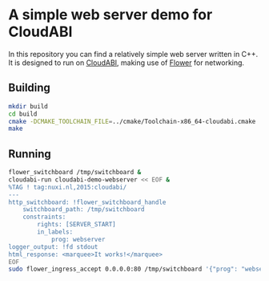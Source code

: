 # A simple web server demo for CloudABI

In this repository you can find a relatively simple web server written
in C++. It is designed to run on [CloudABI](https://nuxi.nl/cloudabi/),
making use of [Flower](https://github.com/NuxiNL/flower) for networking.

## Building

```sh
mkdir build
cd build
cmake -DCMAKE_TOOLCHAIN_FILE=../cmake/Toolchain-x86_64-cloudabi.cmake ..
make
```

## Running

```sh
flower_switchboard /tmp/switchboard &
cloudabi-run cloudabi-demo-webserver << EOF &
%TAG ! tag:nuxi.nl,2015:cloudabi/
---
http_switchboard: !flower_switchboard_handle
    switchboard_path: /tmp/switchboard
    constraints:
        rights: [SERVER_START]
        in_labels:
            prog: webserver
logger_output: !fd stdout
html_response: <marquee>It works!</marquee>
EOF
sudo flower_ingress_accept 0.0.0.0:80 /tmp/switchboard '{"prog": "webserver"}' &
```
